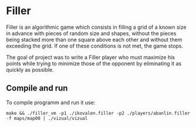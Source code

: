 # Filler

Filler is an algorithmic game which consists in filling a grid of a known size in advance with pieces of random size and shapes, without the pieces being stacked more than one square above each other and without them exceeding the grid. If one of these conditions is not met, the game stops.

The goal of project was to write a Filler player who must maximize his points while trying to minimize those of the opponent by eliminating it as quickly as possible.

## Compile and run

To compile programm and run it use:

```
make && ./filler_vm -p1 ./ikovalen.filler -p2 ./players/abanlin.filler -f maps/map00 | ./vizual/vizual
```
